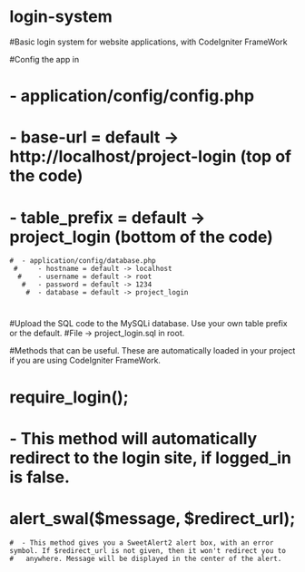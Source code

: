 # login-system
#Basic login system for website applications, with CodeIgniter FrameWork

#Config the app in 
 #     - application/config/config.php
  #        - base-url = default -> http://localhost/project-login (top of the code)
   #       - table_prefix = default -> project_login (bottom of the code)
    #  - application/config/database.php
     #     - hostname = default -> localhost
      #    - username = default -> root  
       #   - password = default -> 1234
        #  - database = default -> project_login
#          
#          
#Upload the SQL code to the MySQLi database. Use your own table prefix or the default.
#File -> project_login.sql in root.

#Methods that can be useful. These are automatically loaded in your project if you are using CodeIgniter FrameWork.

 #   require_login();
  #    - This method will automatically redirect to the login site, if logged_in is false.
   # alert_swal($message, $redirect_url);
    #  - This method gives you a SweetAlert2 alert box, with an error symbol. If $redirect_url is not given, then it won't redirect you to      #   anywhere. Message will be displayed in the center of the alert.
      
